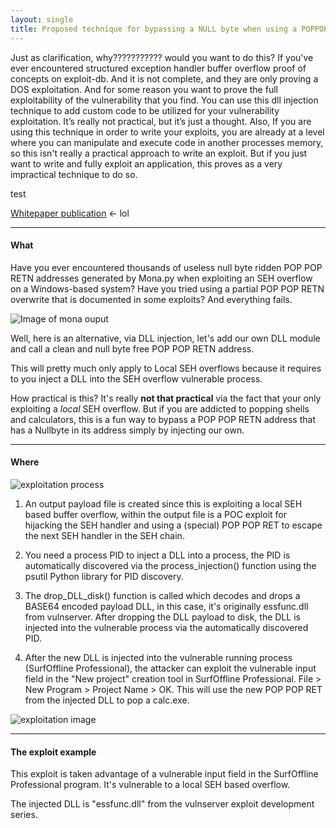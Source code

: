 ```yaml
---
layout: single
title: Proposed technique for bypassing a NULL byte when using a POPPOPRET - SEH explotiation
---
```


Just as clarification, why???????????  would you want to do this? If you've ever encountered structured exception handler buffer overflow proof of concepts on exploit-db. And it is not complete, and they are only proving a DOS exploitation. And for some reason you want to prove the full exploitability of the vulnerability that you find. You can use this dll injection technique to add custom code  to be utilized for your vulnerability exploitation. It’s really not practical, but it’s just a thought. Also, If you are using this technique in order to write your exploits, you are already at a level where you can manipulate and execute code in another processes memory, so this isn't really a practical approach to write an exploit. But if you just want to write and fully exploit an application, this proves as a very impractical technique to do so.


test


[Whitepaper publication](https://www.exploit-db.com/docs/47833) <- lol

----

#### What
Have you ever encountered thousands of useless null byte ridden POP POP RETN addresses generated by Mona.py when exploiting an SEH overflow on a Windows-based system? Have you tried using a partial POP POP RETN overwrite that is documented in some exploits? And everything fails. 

![Image of mona ouput](https://raw.githubusercontent.com/FULLSHADE/POPPOPRET-nullbyte-bypass/master/images/pprnullf.png)

Well, here is an alternative, via DLL injection, let's add our own DLL module and call a clean and null byte free POP POP RETN address.

This will pretty much only apply to Local SEH overflows because it requires to you inject a DLL into the SEH overflow vulnerable process.

How practical is this? It's really **not that practical** via the fact that your only exploiting a *local* SEH overflow. But if you are addicted to popping shells and calculators, this is a fun way to bypass a POP POP RETN address that has a Nullbyte in its address simply by injecting our own.

----

#### Where

![exploitation process](https://raw.githubusercontent.com/FULLSHADE/POPPOPRET-nullbyte-bypass/master/images/process.png)

1. An output payload file is created since this is exploiting a local SEH based buffer overflow, within the output file is a POC exploit for hijacking the SEH handler and using a (special) POP POP RET to escape the next SEH handler in the SEH chain.

2. You need a process PID to inject a DLL into a process, the PID is automatically discovered via the process_injection() function using the psutil Python library for PID discovery.

3. The drop_DLL_disk() function is called which decodes and drops a BASE64 encoded payload DLL, in this case, it's originally essfunc.dll from vulnserver. After dropping the DLL payload to disk, the DLL is injected into the vulnerable process via the automatically discovered PID.

4. After the new DLL is injected into the vulnerable running process (SurfOffline Professional), the attacker can exploit the vulnerable input field in the "New project" creation tool in SurfOffline Professional. File > New Program > Project Name > OK. This will use the new POP POP RET from the injected DLL to pop a calc.exe.

![exploitation image](https://raw.githubusercontent.com/FULLSHADE/POPPOPRET-nullbyte-bypass/master/images/finalexploit.png)

----

#### The exploit example

This exploit is taken advantage of a vulnerable input field in the SurfOffline Professional program. It's vulnerable to a local SEH based overflow. 

The injected DLL is "essfunc.dll" from the vulnserver exploit development series.

